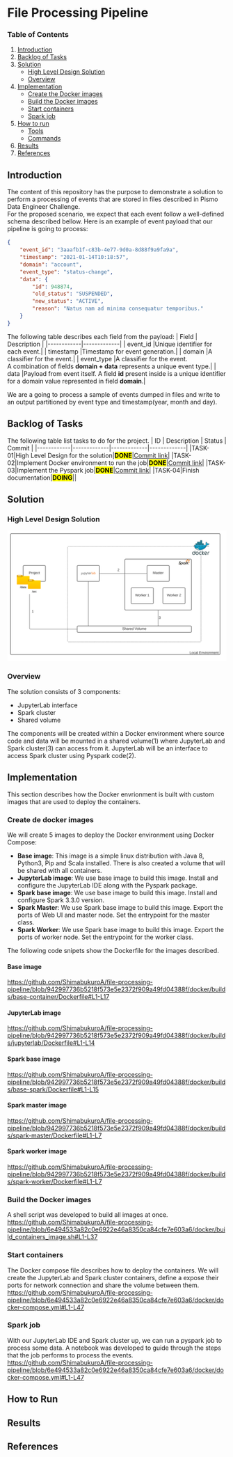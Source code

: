 # File Processing Pipeline

### Table of Contents

1. [Introduction](#introduction)
2. [Backlog of Tasks](#backlog)
3. [Solution](#solution)
    - [High Level Design Solution](#hld)
    - [Overview](#overview)
4. [Implementation](#implementation)
    - [Create the Docker images](#create)
    - [Build the Docker images](#build)
    - [Start containers](#start)
    - [Spark job](#job)
5. [How to run](#how2run)
    - [Tools](#tools)
    - [Commands](#cmds)
6. [Results](#results)
7. [References](#references)



## Introduction <a name="introduction"></a>

The content of this repository has the purpose to demonstrate a solution to perform a processing of events that are stored in files described in Pismo Data Engineer Challenge.  
For the proposed scenario, we expect that each event follow a well-defined schema described bellow. Here is an example of event payload that our pipeline is going to process:

```json
{
    "event_id": "3aaafb1f-c83b-4e77-9d0a-8d88f9a9fa9a",
    "timestamp": "2021-01-14T10:18:57",
    "domain": "account",
    "event_type": "status-change",
    "data": {
        "id": 948874,
        "old_status": "SUSPENDED",
        "new_status": "ACTIVE",
        "reason": "Natus nam ad minima consequatur temporibus."
    }
}

```
The following table describes each field from the payload:
| Field | Description |
|------------|-------------|
| event_id   |Unique identifier for each event.|
| timestamp  |Timestamp for event generation.|
| domain     |A classifier for the event.|
| event_type |A classifier for the event. <br> A combination of fields **domain + data** represents a unique event type.|
| data       |Payload from event itself. A field **id** present inside is a unique identifier for a domain value represented in field **domain**.|

We are a going to process a sample of events dumped in files and write to an output partitioned by event type and timestamp(year, month and day).

## Backlog of Tasks <a name="backlog"></a>

The following table list tasks to do for the project.
| ID | Description | Status | Commit |
|------------|-------------|-------------|-------------|
|TASK-01|High Level Design for the solution|<mark>**DONE**</mark>|[Commit link](https://github.com/ShimabukuroA/file-processing-pipeline/commit/cbe75647bda48033f6356213299a8b3d85d84e9f)|
|TASK-02|Implement Docker environment to run the job|<mark>**DONE**</mark>|[Commit link](https://github.com/ShimabukuroA/file-processing-pipeline/commit/ac1638224eeaf80a266fcd7cb902b3c0d9ef5c6c)|
|TASK-03|Implement the Pyspark job|<mark>**DONE**</mark>|[Commit link](https://github.com/ShimabukuroA/file-processing-pipeline/commit/63d9ec48f20b7f4ea9ae5ced9bd5f27ac9374f9c)|
|TASK-04|Finish documentation|<mark>**DOING**</mark>||

## Solution <a name="solution"></a>

### High Level Design Solution <a name="hld"></a>
![Alt text](https://github.com/ShimabukuroA/file-processing-pipeline/blob/develop/docs/hld_solution.svg)

### Overview <a name="overview"></a>
The solution consists of 3 components:
- JupyterLab interface
- Spark cluster
- Shared volume

The components will be created within a Docker environment where source code and data will be mounted in a shared volume(1) where JupyterLab and Spark cluster(3) can access from it. JupyterLab will be an interface to access Spark cluster using Pyspark code(2).
## Implementation <a name="implementation"></a>
This section describes how the Docker envrionment is built with custom images that are used to deploy the containers.
### Create de docker images <a name="create"></a>
We will create 5 images to deploy the Docker environment using Docker Compose:
- **Base image**: This image is a simple linux distribution with Java 8, Python3, Pip and Scala installed. There is also created a volume that will be shared with all containers.
- **JupyterLab image**: We use base image to build this image. Install and configure the JupyterLab IDE along with the Pyspark package.
- **Spark base image**: We use base image to build this image. Install and configure Spark 3.3.0 version.
- **Spark Master**: We use Spark base image to build this image. Export the ports of Web UI and master node. Set the entrypoint for the master class.
- **Spark Worker**: We use Spark base image to build this image. Export the ports of worker node. Set the entrypoint for the worker class.  

The following code snipets show the Dockerfile for the images described.

#### Base image
https://github.com/ShimabukuroA/file-processing-pipeline/blob/942997736b5218f573e5e2372f909a49fd04388f/docker/builds/base-container/Dockerfile#L1-L17
#### JupyterLab image
https://github.com/ShimabukuroA/file-processing-pipeline/blob/942997736b5218f573e5e2372f909a49fd04388f/docker/builds/jupyterlab/Dockerfile#L1-L14
#### Spark base image
https://github.com/ShimabukuroA/file-processing-pipeline/blob/942997736b5218f573e5e2372f909a49fd04388f/docker/builds/base-spark/Dockerfile#L1-L15
#### Spark master image
https://github.com/ShimabukuroA/file-processing-pipeline/blob/942997736b5218f573e5e2372f909a49fd04388f/docker/builds/spark-master/Dockerfile#L1-L7
#### Spark worker image
https://github.com/ShimabukuroA/file-processing-pipeline/blob/942997736b5218f573e5e2372f909a49fd04388f/docker/builds/spark-worker/Dockerfile#L1-L7

### Build the Docker images <a name="build"></a>
A shell script was developed to build all images at once.
https://github.com/ShimabukuroA/file-processing-pipeline/blob/6e494533a82c0e6922e46a8350ca84cfe7e603a6/docker/build_containers_image.sh#L1-L37

### Start containers <a name="start"></a>
The Docker compose file describes how to deploy the containers. We will create the JupyterLab and Spark cluster containers, define a expose their ports for network connection and share the volume between them.  
https://github.com/ShimabukuroA/file-processing-pipeline/blob/6e494533a82c0e6922e46a8350ca84cfe7e603a6/docker/docker-compose.yml#L1-L47

### Spark job <a name="job"></a>
With our JupyterLab IDE and Spark cluster up, we can run a pyspark job to process some data. A notebook was developed to guide through the steps that the job performs to process the events.  
https://github.com/ShimabukuroA/file-processing-pipeline/blob/6e494533a82c0e6922e46a8350ca84cfe7e603a6/docker/docker-compose.yml#L1-L47
## How to Run <a name="how2run"></a>


## Results <a name="results"></a>


## References <a name="references"></a>
